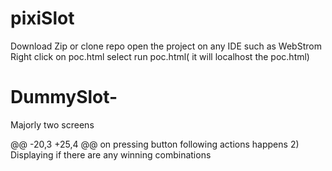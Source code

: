 # pixiSlot

Download Zip or clone repo
open the project on any IDE such as WebStrom
Right click on poc.html
select run poc.html( it will localhost the poc.html)

# DummySlot-
Majorly two screens

@@ -20,3 +25,4 @@ on pressing button following actions happens
2) Displaying if there are any winning combinations
